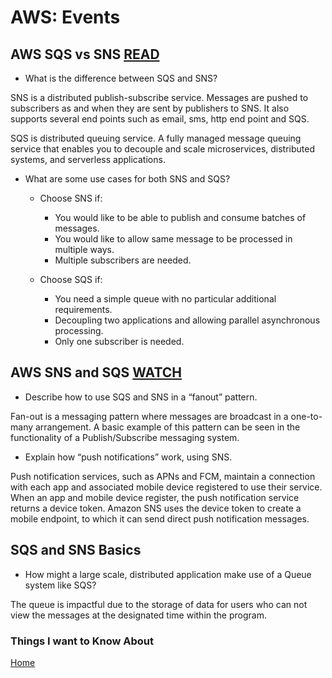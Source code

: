 # AWS: Events

## AWS SQS vs SNS [READ](https://medium.com/awesome-cloud/aws-difference-between-sqs-and-sns-61a397bf76c5)

- What is the difference between SQS and SNS?

SNS is a distributed publish-subscribe service.  Messages are pushed to subscribers as and when they are sent by publishers to SNS. It also supports several end points such as email, sms, http end point and SQS.

SQS is distributed queuing service. A fully managed message queuing service that enables you to decouple and scale microservices, distributed systems, and serverless applications.

- What are some use cases for both SNS and SQS?

  - Choose SNS if:

    - You would like to be able to publish and consume batches of messages.
    - You would like to allow same message to be processed in multiple ways.
    - Multiple subscribers are needed.
  
  - Choose SQS if:

    - You need a simple queue with no particular additional requirements.
    - Decoupling two applications and allowing parallel asynchronous processing.
    - Only one subscriber is needed.

## AWS SNS and SQS [WATCH](https://www.youtube.com/watch?v=mXk0MNjlO7A)

- Describe how to use SQS and SNS in a “fanout” pattern.

Fan-out is a messaging pattern where messages are broadcast in a one-to-many arrangement. A basic example of this pattern can be seen in the functionality of a Publish/Subscribe messaging system.

- Explain how “push notifications” work, using SNS.

Push notification services, such as APNs and FCM, maintain a connection with each app and associated mobile device registered to use their service. When an app and mobile device register, the push notification service returns a device token. Amazon SNS uses the device token to create a mobile endpoint, to which it can send direct push notification messages.

## SQS and SNS Basics

- How might a large scale, distributed application make use of a Queue system like SQS?

The queue is impactful due to the storage of data for users who can not view the messages at the designated time within the program.

### Things I want to Know About

[Home](https://keelen-fisher.github.io/new-repository/)
